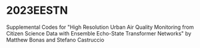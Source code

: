 # 2023EESTN
Supplemental Codes for "High Resolution Urban Air Quality Monitoring from Citizen Science Data with Ensemble Echo-State Transformer Networks" by Matthew Bonas and Stefano Castruccio
